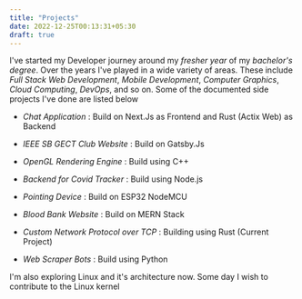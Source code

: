 ```yaml
---
title: "Projects"
date: 2022-12-25T00:13:31+05:30
draft: true
---
```


I've started my Developer journey around my *fresher year* of my *bachelor's degree*. Over the years I've played in a wide variety of areas. These include *Full Stack Web Development*, *Mobile Development*, *Computer Graphics*, *Cloud Computing*, *DevOps*, and so on. Some of the documented side projects I've done are listed below

+ *Chat Application* : Build on Next.Js as Frontend and Rust (Actix Web) as Backend

+ *IEEE SB GECT Club Website* : Build on Gatsby.Js

+ *OpenGL Rendering Engine* : Build using C++

+ *Backend for Covid Tracker* : Build using Node.js

+ *Pointing Device* : Build on ESP32 NodeMCU

+ *Blood Bank Website* : Build on MERN Stack

+ *Custom Network Protocol over TCP* : Building using Rust (Current Project)

+ *Web Scraper Bots* : Build using Python

I'm also exploring Linux and it's architecture now. Some day I wish to contribute to the Linux kernel
